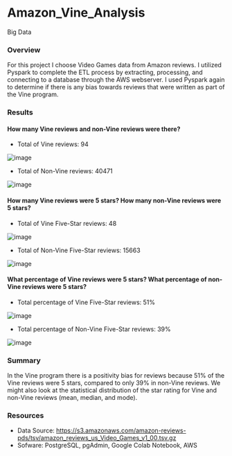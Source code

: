 # Amazon_Vine_Analysis
Big Data

### Overview
For this project I choose Video Games data from Amazon reviews.  I utilized Pyspark to complete the ETL process by extracting, processing, and connecting to a database through the AWS webserver. I used Pyspark again to determine if there is any bias towards reviews that were written as part of the Vine program.

### Results
#### How many Vine reviews and non-Vine reviews were there?
* Total of Vine reviews: 94

![image](https://user-images.githubusercontent.com/93439516/156948402-1a7b6d49-e879-4287-ad77-f578849fc21e.png)

* Total of Non-Vine reviews: 40471

![image](https://user-images.githubusercontent.com/93439516/156948429-af6ae04e-ed50-446d-b680-3dedfc2a1bc7.png)

#### How many Vine reviews were 5 stars? How many non-Vine reviews were 5 stars?
* Total of Vine Five-Star reviews: 48

![image](https://user-images.githubusercontent.com/93439516/156948603-79d5bc55-0487-4990-9a78-89d52d21ee25.png)

* Total of Non-Vine Five-Star reviews: 15663

![image](https://user-images.githubusercontent.com/93439516/156948568-58835b71-53d7-4b50-8d48-ebb836d5cdc7.png)


#### What percentage of Vine reviews were 5 stars? What percentage of non-Vine reviews were 5 stars?
 
 * Total percentage of Vine Five-Star reviews: 51%

![image](https://user-images.githubusercontent.com/93439516/156948768-ac9754ee-3ae6-4329-8f6e-2c72e659d7e4.png)

* Total percentage of Non-Vine Five-Star reviews: 39%

![image](https://user-images.githubusercontent.com/93439516/156948804-3b5c386b-24ee-4570-83ba-d1ff7b20f13e.png)

### Summary
In the Vine program there is a positivity bias for reviews because 51% of the Vine reviews were 5 stars, compared to only 39% in non-Vine reviews. We might also look at the statistical distribution of the star rating for Vine and non-Vine reviews (mean, median, and mode).
### Resources
* Data Source: https://s3.amazonaws.com/amazon-reviews-pds/tsv/amazon_reviews_us_Video_Games_v1_00.tsv.gz
* Sofware: PostgreSQL, pgAdmin, Google Colab Notebook, AWS
